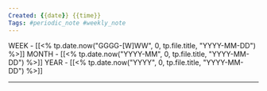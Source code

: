 ```yaml
---
Created: {{date}} {{time}}
Tags: #periodic_note #weekly_note
---
```


 WEEK - [[<% tp.date.now("GGGG-[W]WW", 0, tp.file.title, "YYYY-MM-DD") %>]]
 MONTH - [[<% tp.date.now("YYYY-MM", 0, tp.file.title, "YYYY-MM-DD") %>]]
 YEAR - [[<% tp.date.now("YYYY", 0, tp.file.title, "YYYY-MM-DD") %>]]

---



